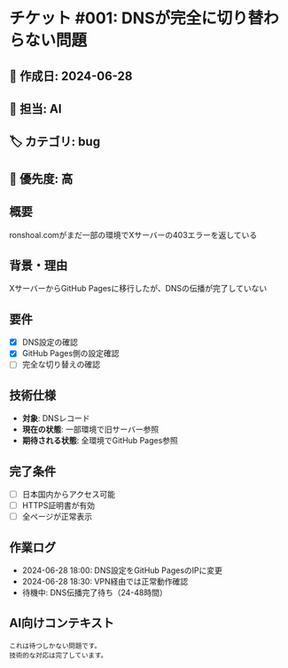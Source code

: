 # チケット #001: DNSが完全に切り替わらない問題

## 📅 作成日: 2024-06-28
## 👤 担当: AI
## 🏷️ カテゴリ: bug
## 🎯 優先度: 高

## 概要
ronshoal.comがまだ一部の環境でXサーバーの403エラーを返している

## 背景・理由
XサーバーからGitHub Pagesに移行したが、DNSの伝播が完了していない

## 要件
- [x] DNS設定の確認
- [x] GitHub Pages側の設定確認
- [ ] 完全な切り替えの確認

## 技術仕様
- **対象**: DNSレコード
- **現在の状態**: 一部環境で旧サーバー参照
- **期待される状態**: 全環境でGitHub Pages参照

## 完了条件
- [ ] 日本国内からアクセス可能
- [ ] HTTPS証明書が有効
- [ ] 全ページが正常表示

## 作業ログ
- 2024-06-28 18:00: DNS設定をGitHub PagesのIPに変更
- 2024-06-28 18:30: VPN経由では正常動作確認
- 待機中: DNS伝播完了待ち（24-48時間）

## AI向けコンテキスト
```
これは待つしかない問題です。
技術的な対応は完了しています。
```
